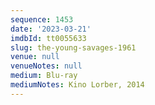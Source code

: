 ```yaml
---
sequence: 1453
date: '2023-03-21'
imdbId: tt0055633
slug: the-young-savages-1961
venue: null
venueNotes: null
medium: Blu-ray
mediumNotes: Kino Lorber, 2014
---
```


